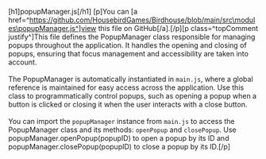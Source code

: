 [h1]popupManager.js[/h1]
[p]You can [a href=^https://github.com/HousebirdGames/Birdhouse/blob/main/src\modules\popupManager.js^]view this file on GitHub[/a].[/p][p class=^topComment justify^]This file defines the PopupManager class responsible for managing popups throughout the application. It handles the opening and closing of popups, ensuring that focus management and accessibility are taken into account. <br><br>The PopupManager is automatically instantiated in `main.js`, where a global reference is maintained for easy access across the application. Use this class to programmatically control popups, such as opening a popup when a button is clicked or closing it when the user interacts with a close button. <br><br>You can import the `popupManager` instance from `main.js` to access the PopupManager class and its methods: `openPopup` and `closePopup`. Use popupManager.openPopup(popupID) to open a popup by its ID and popupManager.closePopup(popupID) to close a popup by its ID.[/p]